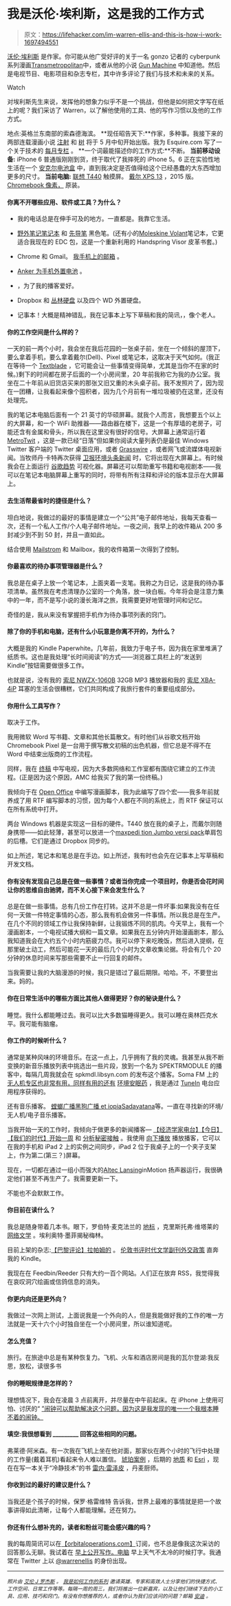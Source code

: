 # 我是沃伦·埃利斯，这是我的工作方式

> 原文：<https://lifehacker.com/im-warren-ellis-and-this-is-how-i-work-1697494551>

[沃伦·埃利斯](http://www.warrenellis.com/) 是作家。你可能从他广受好评的关于一名 gonzo 记者的 cyberpunk 系列漫画[Transmetropolitan](https://www.amazon.com/dp/1401220843?asc_campaign=InlineText&asc_refurl=https://lifehacker.com/im-warren-ellis-and-this-is-how-i-work-1697494551&asc_source=&linkCode=ogi&psc=1&smid=A14Q1XN9JX0580&tag=kinjalifehackerlink-20&th=1)中，或者从他的小说 [Gun Machine](http://www.amazon.com/Gun-Machine-Warren-Ellis/dp/0316187410?asc_campaign=InlineText&asc_refurl=https://lifehacker.com/im-warren-ellis-and-this-is-how-i-work-1697494551&asc_source=&tag=kinjalifehackerlink-20) 中知道他。然后是电视节目、电影项目和杂志专栏，其中许多评论了我们与技术和未来的关系。

Watch

对埃利斯先生来说，发挥他的想象力似乎不是一个挑战，但他是如何把文字写在纸上的呢？我们采访了 Warren，以了解他使用的工具、他的写作习惯以及他的工作方式。

地点:英格兰东南部的索森德海滨。
**现任昭告天下:**作家，多种事。我接下来的两部连载漫画小说 [注射](http://injectioncomic.tumblr.com/) 和 [树](https://imagecomics.com/comics/releases/trees-9) 将于 5 月中旬开始出版。我为 Esquire.com 写了一个关于技术的 [每月专栏](http://www.esquire.com/author/10068/warren-ellis/) 。
**一个词最能描述你的工作方式:**不断。
**当前移动设备:** iPhone 6 普通版刚刚到货，终于取代了我摔死的 iPhone 5。6 正在实验性地生活在一个 [安克尔电池盒](http://www.ianker.com/Battery-Cases/category-c77-s1) 中，直到我决定是否值得给这个已经愚蠢的大东西增加更多的尺寸。
**当前电脑:** [联想 T440](http://shop.lenovo.com/us/en/laptops/thinkpad/t-series/t440/) 触摸屏。 [戴尔 XPS 13](http://gizmodo.com/dell-xps-13-review-2015-the-windows-laptop-to-beat-1681976712) ，2015 版。 [Chromebook 像素，](http://gizmodo.com/google-chromebook-pixel-review-awesome-just-not-1300-5986747) 原装。

#### 你离不开哪些应用、软件或工具？为什么？

*   我的电话总是在伸手可及的地方。一直都是。我靠它生活。

*   [野外笔记笔记本](http://lifehacker.com/five-best-paper-notebooks-1157038442) 和 [先导笔](http://www.amazon.com/dp/B00D5BGAWS/ref=cm_sw_r_tw_dp_Ow.kvb13GNFBR?asc_campaign=InlineText&asc_refurl=https://lifehacker.com/im-warren-ellis-and-this-is-how-i-work-1697494551&asc_source=&tag=kinjalifehackerlink-20) 黑色笔。(还有小的[Moleskine Volant](http://www.amazon.com/dp/8883708520/ref=cm_sw_r_tw_dp_Kv.kvb18N49R2?asc_campaign=InlineText&asc_refurl=https://lifehacker.com/im-warren-ellis-and-this-is-how-i-work-1697494551&asc_source=&tag=kinjalifehackerlink-20)笔记本，它更适合我现在的 EDC 包，这是一个重新利用的 Handspring Visor 皮革书套。)
*   Chrome 和 Gmail。 [我手机上的邮箱](http://lifehacker.com/mailbox-is-the-best-gmail-client-weve-seen-for-ios-5982592) 。
*   [Anker 为手机外置电池](http://lifehacker.com/five-best-external-battery-packs-509802431) 。
*   ，为了我的播客爱好。
*   Dropbox 和 [丛林硬盘](https://jungledisk.com/) 以及四个 WD 外置硬盘。
*   记事本！大概是精神错乱，我在记事本上写下草稿和我的简讯，，像个老人。

#### 你的工作空间是什么样的？

一天的前一两个小时，我会坐在我后花园的一张桌子前，坐在一个倾斜的屋顶下，要么拿着手机，要么拿着戴尔(Dell)、Pixel 或笔记本，这取决于天气如何。(我正在等待一个 [Textblade](https://waytools.com/store/showroom/info/textblade/tablet) ，它可能会让一些事情变得简单，尤其是当你不在家的时候。)剩下的时间都在房子后面的一个小房间里，20 年前我称它为我的办公室。我坐在二十年前从旧货店买来的那张又旧又重的木头桌子前。我不发照片了，因为现在一团糟，让我看起来像个囤积者，因为几个月前有一堆垃圾被扔在这里，还没有处理完。

我的笔记本电脑后面有一个 21 英寸的华硕屏幕。就我个人而言，我想要五个以上的大屏幕，和一个 WiFi 助推器——路由器在楼下，这是一个有厚墙的老房子，可能还含有金属和骨头，所以我在这里没有很好的信号。大屏幕上通常运行着 [MetroTwit](http://www.metrotwit.com/) ，这是一款已经“日落”但如果你阅读大量列表仍是最佳 Windows Twitter 客户端的 Twitter 桌面应用，或者 [Grasswire](https://grasswire.com/) ，或者网飞或流媒体电视新闻。当牧师丹·卡特再次获得 [卫报环境头条新闻](http://revdancatt.com/2012/04/25/guardian-ambient-headline-radio-the-definitive-blogpost/) 时，它将出现在大屏幕上。有时候我会在上面运行 [谷歌趋势](https://www.google.com/trends/) 可视化器。屏幕还可以帮助重写书籍和电视剧本——我可以在笔记本电脑屏幕上重写的同时，将带有所有注释和评论的版本显示在大屏幕上。

#### 去生活帮最省时的捷径是什么？

坦白地说，我做过的最好的事情是建立一个“公共”电子邮件地址，我每天查看一次，还有一个私人工作/个人电子邮件地址。一夜之间，我早上的收件箱从 200 多封减少到不到 50 封，并且一直如此。

结合使用 [Mailstrom](http://lifehacker.com/mailstrom-helps-you-clear-out-thousands-of-messages-fro-5983474) 和 Mailbox，我的收件箱第一次得到了控制。

#### 你最喜欢的待办事项管理器是什么？

我总是在桌子上放一个笔记本，上面夹着一支笔。我称之为日记，这是我的待办事项清单。虽然我在考虑清理办公室的一个角落，放一块白板。今年将会是注意力集中的一年，而不是写小说的漫长海洋之旅，我需要更好地管理时间和记忆。

奇怪的是，我从来没有掌握把手机作为待办事项列表的窍门。

#### 除了你的手机和电脑，还有什么小玩意是你离不开的，为什么？

大概是我的 Kindle Paperwhite。几年前，我致力于电子书，因为我在家里堆满了纸质书。这也是我处理“长时间阅读”的方式——浏览器工具栏上的“发送到 Kindle”按钮需要做很多工作。

也就是说，没有我的 [索尼 NWZX-1060B](http://www.amazon.co.uk/Sony-NWZX1060B-Series-32GB%C3%82-MP4-Walkman/dp/B001RTS5UK) 32GB MP3 播放器和我的 [索尼 XBA-4iP](http://www.amazon.com/Sony-XBA4IP-Headphones-Discontinued-Manufacturer/dp/B006K55716?asc_campaign=InlineText&asc_refurl=https://lifehacker.com/im-warren-ellis-and-this-is-how-i-work-1697494551&asc_source=&tag=kinjalifehackerlink-20) 耳塞的生活会很糟糕，它们共同构成了我旅行套件的重要组成部分。

#### 你用什么工具写作？

取决于工作。

我用微软 Word 写书籍、文章和其他长篇散文。有时他们从谷歌文档开始 Chromebook Pixel 是一台用于撰写散文初稿的出色机器，但它总是不得不在 Word 中结束出版商的工作流程。

同样，我在 [终稿](https://www.finaldraft.com/) 中写电视，因为大多数网络和工作室都有围绕它建立的工作流程。(正是因为这个原因，AMC 给我买了我的第一份终稿。)

我倾向于在 [Open Office](https://www.openoffice.org/) 中编写漫画脚本，我为此编写了四个宏——我多年前就养成了用 RTF 编写脚本的习惯，因为每个人都在不同的系统上，而 RTF 保证可以在所有系统中打开。

两台 Windows 机器是实现这一目标的硬件。T440 放在我的桌子上，而戴尔则随身携带——如此轻薄，甚至可以放进一个[maxpedi tion Jumbo versi pack](http://www.maxpedition.com/store/pc/JUMBO-VERSIPACK-p6.htm)单肩包的后槽。它们是通过 Dropbox 同步的。

如上所述，笔记本和笔总是在手边。如上所述，我有时也会先在记事本上写草稿和开发文档。

#### 你有没有发现自己总是在做一些事情？或者当你完成一个项目时，你是否会花时间让你的思维自由驰骋，而不关心接下来会发生什么？

总是在做一些事情。总有几份工作在打转。这并不总是一件坏事:如果我没有在任何一天做一件特定事情的心态，那么我有机会做另一件事情。所以我总是在生产。在几个不同的领域工作让我保持新鲜，让我锻炼不同的肌肉。今天早上，我有一个漫画剧本，一个电视试播大纲和一篇文章。如果我在五分钟内开始漫画剧本，那么我知道我会在大约五个小时内筋疲力尽。我可以停下来吃晚饭，然后进入提纲，在那里破土动工，然后可能花一天的最后几个小时为文章收集论据。将会有几个 20 分钟的休息时间来写那些需要不止一行回复的邮件。

当我需要让我的大脑漫游的时候，我只是错过了最后期限。哈哈。不，不要登出来。妈的。

#### 你在日常生活中的哪些方面比其他人做得更好？你的秘诀是什么？

睡觉。我什么都能睡过去。我可以比大多数猫睡得更久。我可以睡在奥林匹克水平。我可能有脑瘤。

#### 你工作的时候听什么？

通常是某种风味的环境音乐。在这一点上，几乎拥有了我的灵魂。我甚至从我不断变换的新音乐播放列表中挑选出一些片段，放到一个名为 SPEKTRMODULE 的播客中，每隔几周我就会在 spkmdl.libsyn.com 的发布这个播客。Soma FM 上的 [无人机专区也非常有用，同样有用的还有](http://somafm.com/dronezone/) [环境安眠药](http://ambientsleepingpill.com/) ，我是通过 [TuneIn](http://tunein.com/) 电台应用程序获得的。

还有音乐播客。 [螳螂广播](http://darkfloor.co.uk/mantisarchives/)[黑狗](http://www.theblackdogma.com/tbd/)[广播 et iopia](http://radioetiopia.com/)[Sadayatana](http://sadayatana.com/)等。一直在寻找新的环境/无人机/电子音乐播客。

当我开始一天的工作时，我倾向于做更多的新闻播客— [【经济学家电台】](https://inotherwords.economist.com/)[【今日】](http://www.bbc.co.uk/programmes/b006qj9z)[【我们的时代】](http://www.bbc.co.uk/programmes/b006qykl)[开始一周](http://www.bbc.co.uk/programmes/b006r9xr) 和 [分析](http://www.bbc.co.uk/programmes/b006r4vz)[秘密接触](http://covertcontact.com/) 。我使用 [向下播放](http://www.downcastapp.com/) 播放播客，它可以在我的手机和 iPad 2 上的实例之间同步，iPad 2 位于我桌子上的一个夹子支架上，作为第二(第三？)屏幕。

现在，一切都在通过一组小而强大的[Altec Lansing](http://www.alteclansing.com/)inMotion 扬声器运行，我很确定他们甚至不再生产了。我需要更新一下。

不能也不会默默工作。

#### 你目前在读什么？

我总是随身带着几本书。眼下，罗伯特·麦克法兰的 [地标](https://www.amazon.com/dp/0241146534?asc_campaign=InlineText&asc_refurl=https://lifehacker.com/im-warren-ellis-and-this-is-how-i-work-1697494551&asc_source=&linkCode=ogi&psc=1&smid=A1KY5HRJRH6YF1&tag=kinjalifehackerlink-20&th=1) ，克里斯托弗·维塔莱的 [网络文学](http://www.amazon.com/Networkologies-Philosophy-Networks-Hyperconnected-Manifesto/dp/1780992386?asc_campaign=InlineText&asc_refurl=https://lifehacker.com/im-warren-ellis-and-this-is-how-i-work-1697494551&asc_source=&tag=kinjalifehackerlink-20) 。埃利奥特·墨菲揭秘梅林。

目前上架的杂志:[【巴黎评论】](http://www.theparisreview.org/)[拉帕姆的](http://www.laphamsquarterly.org/) 。 [伦敦书评](http://www.lrb.co.uk/)[时代文学副刊](http://www.the-tls.co.uk/tls/)[外交政策](http://foreignpolicy.com/) 直奔我的 Kindle。

我现在在 Feedbin/Reeder 只有大约一百个网站。人们正在放弃 RSS，我觉得我在哀叹洞穴绘画或信鸽信息的消失。

#### 你更内向还是更外向？

我做过一次网上测试，上面说我是一个外向的人，但是我能做好我的工作的唯一方法就是一天十六个小时独自坐在一个小房间里，所以谁知道呢。

#### 怎么充值？

旅行。在旅途中总是有某种恢复力。飞机、火车和酒店房间是我的瓦尔登湖:我反思，放松，读很多书

#### 你的睡眠规律是怎样的？

理想情况下，我会在凌晨 3 点前离开，并尽量在中午前起床。在 iPhone 上使用可怕、讨厌的“ [”闹钟可以帮助解决这个问题，因为这是我发现的唯一一个我根本睡不着的闹钟。](https://www.youtube.com/watch?v=k2VhB7vaZI0)

#### 填空:我很想看到 _________ 回答这些相同的问题。

弗莱德·阿米森。有一次我在飞机上坐在他对面，那家伙在两个小时的飞行中处理的工作量(戴着耳机)看起来令人难以置信。 [琥珀案例](http://caseorganic.com/) ，后期的 [地质](https://geoloqi.com/) 和 [Esri](http://pdx.esri.com/) ，现在在写一本关于“冷静技术”的书 [雷内·雷泽皮](https://twitter.com/reneredzepinoma) ，丹麦厨师。

#### 你收到过的最好的建议是什么？

当我还是个孩子的时候，保罗·格雷维特 告诉我，世界上最难的事情就是把一个故事讲得如此清晰，让每个人都能理解。还在努力。

#### 你还有什么想补充的，读者和粉丝可能会感兴趣的吗？

我的每周简讯可以在[【orbitaloperations.com】](http://orbitaloperations.com)订阅，也不总是像我这次采访的回答那么无聊。我试着在 [早上公开写作。电脑](http://morning.computer) 早上天气不太冷的时候打字。我通常在 Twitter 上以 [@warrenellis](https://twitter.com/warrenellis) 的身份出现。

* * *

<small>*照片由*</small> [<small>*艾伦 J 罗杰斯*</small>](http://www.ellenrogers.co.uk/) <small>*。*</small> [<small>*我是如何工作的系列*</small>](http://lifehacker.com/how-i-work/) <small>*邀请英雄、专家和高效人士分享他们的快捷方式、工作空间、日常工作等等。每隔一周的周三，我们将推出一位新嘉宾，以及让他们继续下去的小工具、应用、技巧和窍门。有没有你想推荐的人，或者你认为我们应该问的问题？邮箱*</small> [<small>*安迪*</small>](mailto:andy@lifehacker.com) <small>*。*</small>